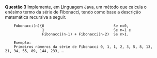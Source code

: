 **Questão 3**
        Implemente, em Linguagem Java, um método que calcula o enésimo termo da série de Fibonacci, tendo como base a descrição matemática recursiva a seguir.

        Fobonacci(n){0                                Se n=0,
                     1                                Se n=1 e
                     Fibonacci(n-1) + Fibonacci(n-2)  Se n>1.

        Exemplo:
        Primeiros números da série de Fibonacci 0, 1, 1, 2, 3, 5, 8, 13, 21, 34, 55, 89, 144, 233, …

